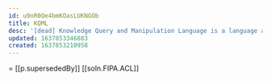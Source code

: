 ```yaml
---
id: u9nR0Oe4bmKOasLUKNGOb
title: KQML
desc: '[dead] Knowledge Query and Manipulation Language is a language and protocol for communication among software agents and knowledge-based systems.'
updated: 1637853346883
created: 1637853210958
---
```


= [[p.supersededBy]] [[soln.FIPA.ACL]]
